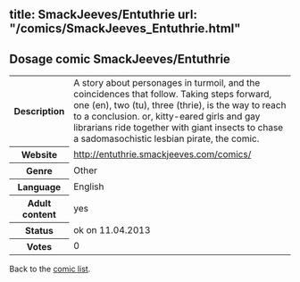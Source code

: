 title: SmackJeeves/Entuthrie
url: "/comics/SmackJeeves_Entuthrie.html"
---
Dosage comic SmackJeeves/Entuthrie
-----------------------------------------

<table class="comicinfo">
<tr>
<th>Description</th><td>A story about personages in turmoil, and the coincidences that follow. Taking steps forward, one (en), two (tu), three (thrie), is the way to reach to a conclusion. or, kitty-eared girls and gay librarians ride together with giant insects to chase a sadomasochistic lesbian pirate, the comic.</td>
</tr>
<tr>
<th>Website</th><td><a href="http://entuthrie.smackjeeves.com/comics/">http://entuthrie.smackjeeves.com/comics/</a></td>
</tr>
<tr>
<th>Genre</th><td>Other</td>
</tr>
<tr>
<th>Language</th><td>English</td>
</tr>
<tr>
<th>Adult content</th><td>yes</td>
</tr>
<tr>
<th>Status</th><td>ok on 11.04.2013</td>
</tr>
<tr>
<th>Votes</th><td>0</div></td>
</tr>
</table>

Back to the [comic list](../comic-index.html).
